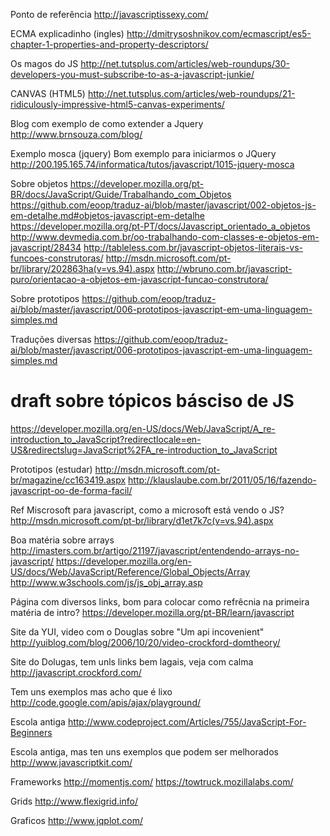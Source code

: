 
Ponto de referência
http://javascriptissexy.com/

ECMA explicadinho (ingles)
http://dmitrysoshnikov.com/ecmascript/es5-chapter-1-properties-and-property-descriptors/


Os magos do JS
http://net.tutsplus.com/articles/web-roundups/30-developers-you-must-subscribe-to-as-a-javascript-junkie/

CANVAS (HTML5)
http://net.tutsplus.com/articles/web-roundups/21-ridiculously-impressive-html5-canvas-experiments/


Blog com exemplo de como extender a Jquery
http://www.brnsouza.com/blog/

Exemplo mosca (jquery)
Bom exemplo para iniciarmos o JQuery
http://200.195.165.74/informatica/tutos/javascript/1015-jquery-mosca


Sobre objetos
https://developer.mozilla.org/pt-BR/docs/JavaScript/Guide/Trabalhando_com_Objetos
https://github.com/eoop/traduz-ai/blob/master/javascript/002-objetos-js-em-detalhe.md#objetos-javascript-em-detalhe
https://developer.mozilla.org/pt-PT/docs/Javascript_orientado_a_objetos
http://www.devmedia.com.br/oo-trabalhando-com-classes-e-objetos-em-javascript/28434
http://tableless.com.br/javascript-objetos-literais-vs-funcoes-construtoras/
http://msdn.microsoft.com/pt-br/library/202863ha(v=vs.94).aspx
http://wbruno.com.br/javascript-puro/orientacao-a-objetos-em-javascript-funcao-construtora/

Sobre prototipos
https://github.com/eoop/traduz-ai/blob/master/javascript/006-prototipos-javascript-em-uma-linguagem-simples.md


Traduções diversas
https://github.com/eoop/traduz-ai/blob/master/javascript/006-prototipos-javascript-em-uma-linguagem-simples.md

# draft sobre tópicos básciso de JS
https://developer.mozilla.org/en-US/docs/Web/JavaScript/A_re-introduction_to_JavaScript?redirectlocale=en-US&redirectslug=JavaScript%2FA_re-introduction_to_JavaScript

Prototipos (estudar)
http://msdn.microsoft.com/pt-br/magazine/cc163419.aspx
http://klauslaube.com.br/2011/05/16/fazendo-javascript-oo-de-forma-facil/

Ref Miscrosoft para javascript, como a microsoft está vendo o JS?
http://msdn.microsoft.com/pt-br/library/d1et7k7c(v=vs.94).aspx

Boa matéria sobre arrays
http://imasters.com.br/artigo/21197/javascript/entendendo-arrays-no-javascript/
https://developer.mozilla.org/en-US/docs/Web/JavaScript/Reference/Global_Objects/Array
http://www.w3schools.com/js/js_obj_array.asp


Página com diversos links, bom para colocar como refrêcnia na primeira matéria de intro?
https://developer.mozilla.org/pt-BR/learn/javascript


Site da YUI, video com o Douglas sobre "Um api incovenient"
http://yuiblog.com/blog/2006/10/20/video-crockford-domtheory/

Site do Dolugas, tem unls links bem lagais, veja com calma
http://javascript.crockford.com/

Tem uns exemplos mas acho que é lixo
http://code.google.com/apis/ajax/playground/

Escola antiga
http://www.codeproject.com/Articles/755/JavaScript-For-Beginners

Escola antiga, mas ten uns exemplos que podem ser melhorados
http://www.javascriptkit.com/

Frameworks
http://momentjs.com/
https://towtruck.mozillalabs.com/

Grids
http://www.flexigrid.info/

Graficos
http://www.jqplot.com/


